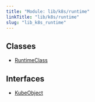 ```yaml
---
title: "Module: lib/k8s/runtime"
linkTitle: "lib/k8s/runtime"
slug: "lib_k8s_runtime"
---
```


## Classes

- [RuntimeClass](../classes/lib_k8s_runtime.RuntimeClass.md)

## Interfaces

- [KubeObject](../interfaces/lib_k8s_runtime.KubeObject.md)
